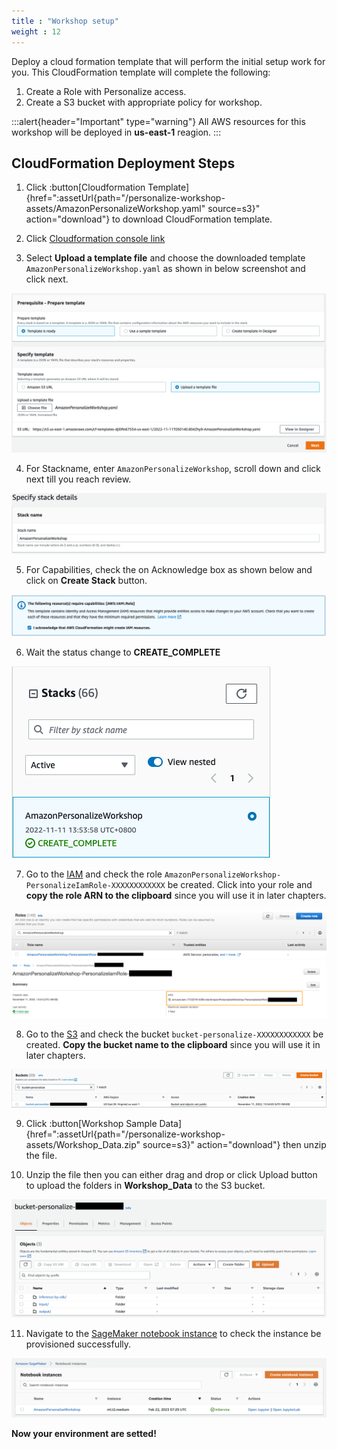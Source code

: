 ```yaml
---
title : "Workshop setup"
weight : 12
---
```


Deploy a cloud formation template that will perform the initial setup work for you. This CloudFormation template will complete the following:
1. Create a Role with Personalize access.
2. Create a S3 bucket with appropriate policy for workshop. 

:::alert{header="Important" type="warning"}
All AWS resources for this workshop will be deployed in **us-east-1** reagion.
:::

## CloudFormation Deployment Steps

1. Click :button[Cloudformation Template]{href=":assetUrl{path="/personalize-workshop-assets/AmazonPersonalizeWorkshop.yaml" source=s3}" action="download"}  to download CloudFormation template.


2. Click [Cloudformation console link](https://us-east-1.console.aws.amazon.com/cloudformation/home?region=us-east-1#/stacks/create/template)

3. Select **Upload a template file** and choose the downloaded template `AmazonPersonalizeWorkshop.yaml` as shown in below screenshot and click next.

![02-workshop-setup-1](/static/image/02-workshop-setup-1.png)

4. For Stackname, enter `AmazonPersonalizeWorkshop`, scroll down and click next till you reach review.

![02-workshop-setup-2](/static/image/02-workshop-setup-2.png)

5. For Capabilities, check the on Acknowledge box as shown below and click on **Create Stack** button.

![02-workshop-setup-3](/static/image/02-workshop-setup-3.png)

6. Wait the status change to **CREATE_COMPLETE**

![02-workshop-setup-4](/static/image/02-workshop-setup-4.png)

7. Go to the [IAM](https://console.aws.amazon.com/iamv2/home#/roles) and check the role `AmazonPersonalizeWorkshop-PersonalizeIamRole-XXXXXXXXXXXX` be created. Click into your role and **copy the role ARN to the clipboard** since you will use it in later chapters.

![02-workshop-setup-5](/static/image/02-workshop-setup-5.png)
![02-workshop-setup-5-1](/static/image/02-workshop-setup-5-1.png)

8. Go to the [S3](https://console.aws.amazon.com/s3/buckets?region=us-east-1) and check the bucket `bucket-personalize-XXXXXXXXXXXX` be created. **Copy the bucket name to the clipboard** since you will use it in later chapters.

![02-workshop-setup-6](/static/image/02-workshop-setup-6.png)

9. Click :button[Workshop Sample Data]{href=":assetUrl{path="/personalize-workshop-assets/Workshop_Data.zip" source=s3}" action="download"} then unzip the file.

10. Unzip the file then you can either drag and drop or click Upload button to upload the folders in **Workshop_Data** to the S3 bucket.

![02-workshop-setup-7](/static/image/02-workshop-setup-7.png)

11. Navigate to the [SageMaker notebook instance](https://us-east-1.console.aws.amazon.com/sagemaker/home?region=us-east-1#/notebook-instances) to check the instance be provisioned successfully.

![02-workshop-setup-8](/static/image/02-workshop-setup-8.png)


**Now your environment are setted!**